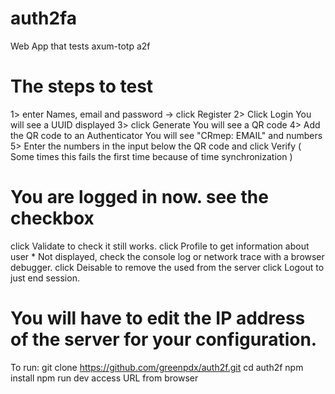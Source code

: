 # auth2fa
Web App that tests axum-totp a2f 

# The steps to test
1> enter Names, email and password -> click Register
2> Click Login   You will see a UUID displayed
3> click Generate    You will see a QR code
4> Add the QR code to an Authenticator   You will see "CRmep: EMAIL" and numbers
5> Enter the numbers in the input below the QR code and click Verify  ( Some times this fails the first time because of time synchronization )
# You are logged in now. see the checkbox

click Validate to check it still works.
click Profile  to get information about user * Not displayed, check the console log or network trace with a browser debugger.
click Deisable to remove the used from the server
click Logout to just end session.

# You will have to edit the IP address of the server for your configuration.

To run: 
git clone https://github.com/greenpdx/auth2f.git
cd auth2f
npm install
npm run dev
access URL from browser
